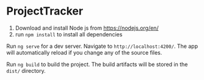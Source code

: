 # ProjectTracker

1) Download and install Node js from https://nodejs.org/en/
2) run `npm install` to install all dependencies

Run `ng serve` for a dev server. Navigate to `http://localhost:4200/`. The app will automatically reload if you change any of the source files.

Run `ng build` to build the project. The build artifacts will be stored in the `dist/` directory.
